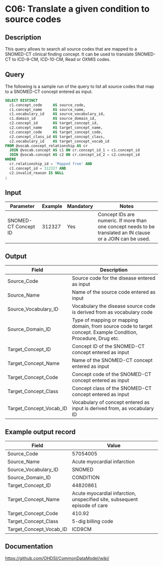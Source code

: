 <!---
Group:condition
Name:C06 Translate a given condition to source codes
Author:Patrick Ryan
CDM Version: 5.3
-->

# C06: Translate a given condition to source codes

## Description
This query allows to search all source codes that are mapped to a SNOMED-CT clinical finding concept. It can be used to translate SNOMED-CT to ICD-9-CM, ICD-10-CM, Read or OXMIS codes.

## Query
The following is a sample run of the query to list all source codes that map to a SNOMED-CT concept entered as input.

```sql
SELECT DISTINCT
  c1.concept_code     AS source_code,
  c1.concept_name     AS source_name,
  c1.vocabulary_id    AS source_vocabulary_id,
  c1.domain_id        AS source_domain_id,
  c2.concept_id       AS target_concept_id,
  c2.concept_name     AS target_concept_name,
  c2.concept_code     AS target_concept_code,
  c2.concept_class_id AS target_concept_class,
  c2.vocabulary_id    AS target_concept_vocab_id
FROM @vocab.concept_relationship AS cr
  JOIN @vocab.concept AS c1 ON cr.concept_id_1 = c1.concept_id
  JOIN @vocab.concept AS c2 ON cr.concept_id_2 = c2.concept_id
WHERE
  cr.relationship_id = 'Mapped from' AND
  c1.concept_id = 312327 AND
  c2.invalid_reason IS NULL
;
```
## Input

|  Parameter |  Example |  Mandatory |  Notes |
| --- | --- | --- | --- |
|  SNOMED-CT Concept ID |  312327 |  Yes | Concept IDs are numeric. If more than one concept needs to be translated an IN clause or a JOIN can be used. |

## Output

|  Field |  Description |
| --- | --- |
|  Source_Code |  Source code for the disease entered as input |
|  Source_Name |  Name of the source code entered as input |
|  Source_Vocabulary_ID |  Vocabulary the disease source code is derived from as vocabulary code |
|  Source_Domain_ID |  Type of mapping or mapping domain, from source code to target concept. Example Condition, Procedure, Drug etc. |
|  Target_Concept_ID |  Concept ID of the SNOMED-CT concept entered as input |
|  Target_Concept_Name |  Name of the SNOMED-CT concept entered as input |
|  Target_Concept_Code |  Concept code of the SNOMED-CT concept entered as input |
|  Target_Concept_Class |  Concept class of the SNOMED-CT concept entered as input |
|  Target_Concept_Vocab_ID |  Vocabulary of concept entered as input is derived from, as vocabulary ID |

## Example output record

|  Field |  Value |
| --- | --- |
|  Source_Code |  57054005 |
|  Source_Name |  Acute myocardial infarction |
|  Source_Vocabulary_ID |  SNOMED |
|  Source_Domain_ID |  CONDITION |
|  Target_Concept_ID |  44820861 |
|  Target_Concept_Name | Acute myocardial infarction, unspecified site, subsequent episode of care  |
|  Target_Concept_Code | 410.92  |
|  Target_Concept_Class |  5-dig billing code |
|  Target_Concept_Vocab_ID |  ICD9CM |

## Documentation
https://github.com/OHDSI/CommonDataModel/wiki/
